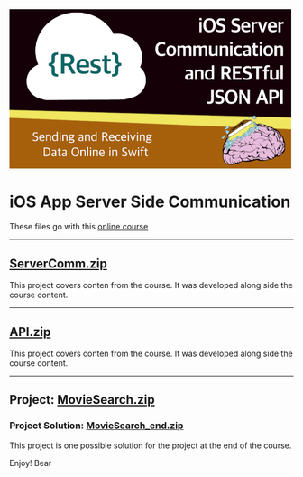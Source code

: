 <img src="https://github.com/bearc0025/onlineCourses/blob/main/ServerComm/icon.png?raw=true" alt="iOS URL, Server Communication" style="width:500px;"/>

# iOS App Server Side Communication

These files go with this [online course](https://amzn.to/3AlLBFM)

<hr/>

## [ServerComm.zip](https://github.com/bearc0025/onlineCourses/raw/main/ServerComm/ServerComm.zip)

This project covers conten from the course. It was developed along side the course content.

<hr/>

## [API.zip](https://github.com/bearc0025/onlineCourses/raw/main/ServerComm/API.zip)

This project covers conten from the course. It was developed along side the course content.

<hr/>

## Project: [MovieSearch.zip](https://github.com/bearc0025/onlineCourses/raw/main/ServerComm/MovieSearch.zip)

### Project Solution: [MovieSearch_end.zip](https://github.com/bearc0025/onlineCourses/raw/main/ServerComm/MovieSearch_end.zip)

This project is one possible solution for the project at the end of the course. 

Enjoy!
Bear

